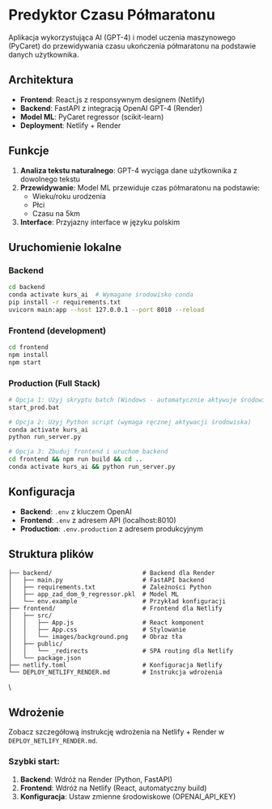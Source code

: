 # Predyktor Czasu Półmaratonu

Aplikacja wykorzystująca AI (GPT-4) i model uczenia maszynowego (PyCaret) do przewidywania czasu ukończenia półmaratonu na podstawie danych użytkownika.

## Architektura

- **Frontend**: React.js z responsywnym designem (Netlify)
- **Backend**: FastAPI z integracją OpenAI GPT-4 (Render)
- **Model ML**: PyCaret regressor (scikit-learn)
- **Deployment**: Netlify + Render

## Funkcje

1. **Analiza tekstu naturalnego**: GPT-4 wyciąga dane użytkownika z dowolnego tekstu
2. **Przewidywanie**: Model ML przewiduje czas półmaratonu na podstawie:
   - Wieku/roku urodzenia
   - Płci
   - Czasu na 5km
3. **Interface**: Przyjazny interface w języku polskim

## Uruchomienie lokalne

### Backend
```bash
cd backend
conda activate kurs_ai  # Wymagane środowisko conda
pip install -r requirements.txt
uvicorn main:app --host 127.0.0.1 --port 8010 --reload
```

### Frontend (development)
```bash
cd frontend
npm install
npm start
```

### Production (Full Stack)
```bash
# Opcja 1: Użyj skryptu batch (Windows - automatycznie aktywuje środowisko)
start_prod.bat

# Opcja 2: Użyj Python script (wymaga ręcznej aktywacji środowiska)
conda activate kurs_ai
python run_server.py

# Opcja 3: Zbuduj frontend i uruchom backend
cd frontend && npm run build && cd ..
conda activate kurs_ai && python run_server.py
```

## Konfiguracja

- **Backend**: `.env` z kluczem OpenAI
- **Frontend**: `.env` z adresem API (localhost:8010)
- **Production**: `.env.production` z adresem produkcyjnym

## Struktura plików

```
├── backend/                         # Backend dla Render
│   ├── main.py                      # FastAPI backend
│   ├── requirements.txt             # Zależności Python
│   ├── app_zad_dom_9_regressor.pkl  # Model ML
│   └── env.example                  # Przykład konfiguracji
├── frontend/                        # Frontend dla Netlify
│   ├── src/
│   │   ├── App.js                   # React komponent
│   │   ├── App.css                  # Stylowanie
│   │   └── images/background.png    # Obraz tła
│   ├── public/
│   │   └── _redirects               # SPA routing dla Netlify
│   └── package.json
├── netlify.toml                     # Konfiguracja Netlify
└── DEPLOY_NETLIFY_RENDER.md         # Instrukcja wdrożenia
```
\
## Wdrożenie

Zobacz szczegółową instrukcję wdrożenia na Netlify + Render w `DEPLOY_NETLIFY_RENDER.md`.

### Szybki start:
1. **Backend**: Wdróż na Render (Python, FastAPI)
2. **Frontend**: Wdróż na Netlify (React, automatyczny build)
3. **Konfiguracja**: Ustaw zmienne środowiskowe (OPENAI_API_KEY)
